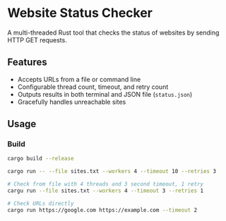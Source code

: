# Website Status Checker

A multi-threaded Rust tool that checks the status of websites by sending HTTP GET requests.

## Features

- Accepts URLs from a file or command line
- Configurable thread count, timeout, and retry count
- Outputs results in both terminal and JSON file (`status.json`)
- Gracefully handles unreachable sites

## Usage

### Build

```bash
cargo build --release

cargo run -- --file sites.txt --workers 4 --timeout 10 --retries 3

# Check from file with 4 threads and 3 second timeout, 1 retry
cargu run --file sites.txt --workers 4 --timeout 3 --retries 1

# Check URLs directly
cargo run https://google.com https://example.com --timeout 2
